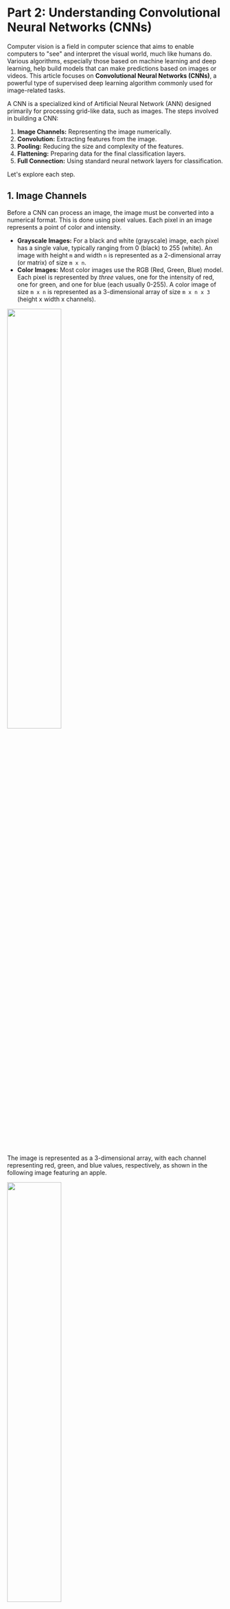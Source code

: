 # Part 2: Understanding Convolutional Neural Networks (CNNs)

Computer vision is a field in computer science that aims to enable computers to "see" and interpret the visual world, much like humans do. Various algorithms, especially those based on machine learning and deep learning, help build models that can make predictions based on images or videos. This article focuses on **Convolutional Neural Networks (CNNs)**, a powerful type of supervised deep learning algorithm commonly used for image-related tasks.

A CNN is a specialized kind of Artificial Neural Network (ANN) designed primarily for processing grid-like data, such as images. The steps involved in building a CNN:

1.  **Image Channels:** Representing the image numerically.
2.  **Convolution:** Extracting features from the image.
3.  **Pooling:** Reducing the size and complexity of the features.
4.  **Flattening:** Preparing data for the final classification layers.
5.  **Full Connection:** Using standard neural network layers for classification.

Let's explore each step.

## 1. Image Channels

Before a CNN can process an image, the image must be converted into a numerical format. This is done using pixel values. Each pixel in an image represents a point of color and intensity.

*   **Grayscale Images:** For a black and white (grayscale) image, each pixel has a single value, typically ranging from 0 (black) to 255 (white). An image with height `m` and width `n` is represented as a 2-dimensional array (or matrix) of size `m x n`.
*   **Color Images:** Most color images use the RGB (Red, Green, Blue) model. Each pixel is represented by *three* values, one for the intensity of red, one for green, and one for blue (each usually 0-255). A color image of size `m x n` is represented as a 3-dimensional array of size `m x n x 3` (height x width x channels).

<!-- ![Image channel description](./img/image-channel.png) -->
<img src="./img/image-channel.png" width="50%">

The image is represented as a 3-dimensional array, with each channel representing red, green, and blue values, respectively, as shown in the following image featuring an apple.

<!-- ![apple channel](./img/apple-channel.jpg) -->
<img src="./img/apple-channel.jpg" width="50%">

***
**Code Example: Image Channels (RGB)**

The following code snippet demonstrates how a small 3x3 pixel color image is represented as a NumPy array and how its individual Red, Green, and Blue channels can be separated:

```python
# Cell 1: Image Channels (RGB)
import numpy as np
import matplotlib.pyplot as plt

# Simulate a tiny 3x3 RGB image (values 0-255)
# Shape: (height, width, channels)
tiny_rgb_image = np.array([
    [[255, 0, 0], [0, 255, 0], [0, 0, 255]],      # Row 1: Red, Green, Blue pixels
    [[255, 255, 0], [255, 0, 255], [0, 255, 255]], # Row 2: Yellow, Magenta, Cyan
    [[255, 255, 255], [128, 128, 128], [0, 0, 0]]  # Row 3: White, Gray, Black
], dtype=np.uint8)

print("Original Image Shape (Height, Width, Channels):", tiny_rgb_image.shape)

# Extract channels (Slicing the last dimension)
red_channel = tiny_rgb_image[:, :, 0]   # Index 0
green_channel = tiny_rgb_image[:, :, 1] # Index 1
blue_channel = tiny_rgb_image[:, :, 2]  # Index 2

# Display the channels and the combined image
fig, axs = plt.subplots(1, 4, figsize=(12, 3))
axs[0].imshow(red_channel, cmap='Reds_r'); axs[0].set_title('Red Channel'); axs[0].axis('off')
axs[1].imshow(green_channel, cmap='Greens_r'); axs[1].set_title('Green Channel'); axs[1].axis('off')
axs[2].imshow(blue_channel, cmap='Blues_r'); axs[2].set_title('Blue Channel'); axs[2].axis('off')
axs[3].imshow(tiny_rgb_image); axs[3].set_title('Combined RGB'); axs[3].axis('off')
plt.tight_layout(); plt.show()

# Print the numerical values
print("\nRed Channel Values:\n", red_channel)
print("\nGreen Channel Values:\n", green_channel)
print("\nBlue Channel Values:\n", blue_channel)
```


**Visualizing RGB Channels with an Online Tool**

To get a better visual intuition of how an image is split into its Red, Green, and Blue components, you can use online tools. These tools often display each channel as a separate grayscale image, where brighter areas indicate higher intensity of that specific color in the original image. This can help solidify the concept of channels representing different color information.

For example, you can upload [an image](./img/apple.jpg) to a site like [Online Image Color Channel Separator](https://onlinetools.com/image/separate-image-color-channels) to see this separation visually.


***

## 2. Convolution


### Inspiration from the Brain: Hierarchical Vision

Before diving into the mechanics of CNNs, it's helpful to understand their inspiration: the human visual system. Our brains don't process an entire scene instantly. Instead, visual information travels through different areas of the brain, particularly the visual cortex located in the occipital lobe, processing features in a hierarchical manner.

<img src="./img/v1.png" alt="Abstract illustration of visual areas in the human brain, showing Primary visual cortex (V1), V2, V3, and higher areas like Posterior parietal cortex and Inferior temporal cortex." width="50%">

> Image source: [Perkins School for the Blind, Adapted from Banich and Compton (2018)](https://www.perkins.org/higher-order-visual-pathways-and-the-cvi-brain/)

As shown in the illustration above:

1.  Information first hits the **Primary Visual Cortex (V1)**. Neurons here respond to simple features like edges, lines, and orientations.
2.  This output is passed to subsequent areas like **V2** and **V3**. Neurons in these areas combine the simple features detected in V1 to recognize more complex shapes, corners, and textures.
3.  Further processing in higher-level areas (like the Inferior Temporal Cortex, not fully detailed here) combines these shapes to recognize complex objects (like faces, chairs, or the apple from our earlier example).

**The Connection to CNNs:**

Convolutional Neural Networks are designed to mimic this hierarchical feature learning. The **Convolutional layers** in a CNN act similarly to these stages in the visual cortex:

*   **Early convolutional layers** (closer to the input image) automatically learn to detect simple features like edges and corners.
*   **Deeper convolutional layers** (further into the network) receive input from earlier layers and learn to combine those simple features to detect more complex patterns, textures, parts of objects, and eventually entire objects.

This biological inspiration helps explain why CNNs are structured with multiple layers and why convolution is such a fundamental operation for image understanding. Now, let's look at how the convolution operation actually achieves this feature extraction.

### CNN

**Purpose:** Now that the image is represented numerically, the next step is to identify important visual features within it. Convolution is the core operation CNNs use for this feature extraction (e.g., finding edges, corners, textures).

Think of convolution like sliding a small specialized magnifying glass over the image. This "magnifying glass" is called a **filter** or **kernel**, and it's designed to detect a specific pattern. When the filter is over a part of the image that matches its pattern, it produces a strong signal (high value); otherwise, the signal is weak (low value). This process creates an output map, called a **feature map**, which highlights where the specific feature appears in the original image.

**Important Note:** While we often use simple, predefined filters (like edge detectors) for explanation, a key strength of CNNs is that they *learn* the optimal filter values during the training process based on the task (e.g., classifying cats vs. dogs).

### How Features are Detected

To extract features, we use a filter (kernel). The filter slides across the input image's numerical array. At each position, the filter's values are multiplied element-wise with the underlying patch of the image, and the results are summed up to produce a single value in the feature map.

<img src="./img/2b1.jpg" alt="" width="50%">

For simplicity, the following animation shows how an edge detector filter might be applied to just one channel (e.g., the blue channel) of an image. The resulting feature map highlights the edges found.

<!-- ![Animation showing how an edge detector filter is applied to the blue channel output.](./img/convolution.gif) -->
<img src="./img/convolution.gif" width="50%">

The filter used in the animation is size `3x3` applied to an input of size `5x5`. The resulting feature map is size `3x3`. In summary, for an input image of size `n x n` and a filter of size `m x m` (with stride 1, no padding), the resulting output is of size `(n - m + 1) x (n - m + 1)`.

***
**Code Example: Feature Detection (Single Filter Convolution)**

This code applies a 3x3 vertical edge detection filter to a 5x5 single-channel input, producing a 3x3 feature map.

<details>
<summary>Step 1/9: Setup (Loading a Real Image)</summary>

Let's load a real image from the web. We'll use a picture of a Pigeon. We will load it, convert it to RGB (just in case it's [RGBA](https://www.w3schools.com/Css/css_colors_rgb.asp) or other), resize it slightly for faster processing, and also create a grayscale version for single-channel demonstrations.

```python
# Cell 1.5: Setup - Load and Prepare a Real Image
import numpy as np
import matplotlib.pyplot as plt
from PIL import Image
import requests
from io import BytesIO
from scipy.signal import convolve2d

# --- Image Loading ---
try:
    # Example image URL (Wikimedia Commons - Bicycle) - Check license if using elsewhere!
    #image_url = "https://upload.wikimedia.org/wikipedia/commons/thumb/4/41/Left_side_of_Flying_Pigeon.jpg/640px-Left_side_of_Flying_Pigeon.jpg" # Option 1
    image_url = "https://raw.githubusercontent.com/ML-Course-2025/session6/refs/heads/main/material/img/640px-Left_side_of_Flying_Pigeon.jpg" # Option 2

    response = requests.get(image_url)
    response.raise_for_status() # Raise an exception for bad status codes
    img_pil = Image.open(BytesIO(response.content)).convert('RGB')

    # Resize for faster processing (optional, maintains aspect ratio)
    img_pil.thumbnail((256, 256)) # Max size 256x256

    # Convert to NumPy arrays
    img_rgb = np.array(img_pil).astype(np.float32) / 255.0 # Normalize to 0.0-1.0
    img_gray = np.array(img_pil.convert('L')).astype(np.float32) / 255.0 # Grayscale version, normalized

    print(f"Image loaded successfully.")
    print(f"Original Color Image Shape (H, W, C): {img_rgb.shape}")
    print(f"Grayscale Image Shape (H, W): {img_gray.shape}")

    # Display loaded images
    plt.figure(figsize=(8, 4))
    plt.subplot(1, 2, 1)
    plt.imshow(img_rgb)
    plt.title("Original Color Image")
    plt.axis('off')
    plt.subplot(1, 2, 2)
    plt.imshow(img_gray, cmap='gray')
    plt.title("Grayscale Version")
    plt.axis('off')
    plt.tight_layout()
    plt.show()

except requests.exceptions.RequestException as e:
    print(f"Error loading image from URL: {e}")
    # Use placeholder arrays if image loading fails
    img_rgb = np.random.rand(100, 100, 3)
    img_gray = np.random.rand(100, 100)
    print("Using random noise array as fallback.")
except Exception as e:
     print(f"An error occurred: {e}")
     img_rgb = np.random.rand(100, 100, 3)
     img_gray = np.random.rand(100, 100)
     print("Using random noise array as fallback.")


# --- Define Filters (We'll reuse these) ---
# Vertical Edge Detection
filter_vertical = np.array([
    [ 1, 0, -1],
    [ 2, 0, -2],
    [ 1, 0, -1]
], dtype=np.float32)

# Horizontal Edge Detection
filter_horizontal = np.array([
    [ 1,  2,  1],
    [ 0,  0,  0],
    [-1, -2, -1]
], dtype=np.float32)

# Sharpen Filter
filter_sharpen = np.array([
    [ 0, -1,  0],
    [-1,  5, -1],
    [ 0, -1,  0]
], dtype=np.float32)
```
</details>

<details>
<summary>Step 2/9: How Features are Detected (Convolution with one filter on Real Image)</summary>

```python
# Cell 2: How Features are Detected (Convolution with one filter on Real Image)

# Check if image loading was successful
if 'img_gray' not in globals():
    print("Grayscale image not loaded. Please run the setup cell first.")
else:
    # Use the grayscale image and the vertical edge filter
    input_image = img_gray
    filter_kernel = filter_vertical

    print("Input Image Shape:", input_image.shape)
    print("Filter Kernel Shape:", filter_kernel.shape)

    # Apply convolution (mode='valid' means no padding)
    # Flip kernel for strict convolution definition
    feature_map = convolve2d(input_image, np.flipud(np.fliplr(filter_kernel)), mode='valid')
    output_shape = feature_map.shape
    print(f"Feature Map Shape: {output_shape}")

    # Display
    plt.figure(figsize=(12, 4))
    plt.subplot(1, 3, 1)
    plt.imshow(input_image, cmap='gray')
    plt.title(f'Input Grayscale ({input_image.shape[0]}x{input_image.shape[1]})')
    plt.axis('off')

    plt.subplot(1, 3, 2)
    plt.imshow(filter_kernel, cmap='coolwarm')
    plt.title(f'Filter Kernel ({filter_kernel.shape[0]}x{filter_kernel.shape[1]})')
    plt.axis('off')

    plt.subplot(1, 3, 3)
    # Display absolute value or clip for better visualization of edges
    plt.imshow(np.abs(feature_map), cmap='gray')
    plt.title(f'Feature Map ({output_shape[0]}x{output_shape[1]})\n(Vertical Edges Enhanced)')
    plt.axis('off')

    plt.tight_layout()
    plt.show()
```
</details>

<!-- 
```python
# Cell 2: How Features are Detected (Convolution with one filter)
from scipy.signal import convolve2d # Use SciPy for a standard convolution function

# Simple 5x5 grayscale input image (simulating a right edge/corner)
input_image = np.array([
    [10, 10, 10, 10, 10], [10, 10, 10, 10, 10], [10, 10, 200, 200, 200],
    [10, 10, 200, 200, 200], [10, 10, 200, 200, 200]
], dtype=np.float32)

# Simple 3x3 filter (detects vertical edges)
filter_kernel = np.array([[ 1, 0, -1], [ 2, 0, -2], [ 1, 0, -1]], dtype=np.float32)

print("Input Image (5x5):\n", input_image)
print("\nFilter Kernel (3x3):\n", filter_kernel)

# Apply convolution using 'valid' mode (no padding)
# We flip kernel for strict convolution definition used by convolve2d
feature_map = convolve2d(input_image, np.flipud(np.fliplr(filter_kernel)), mode='valid')

print(f"\nFeature Map (Output - Shape {feature_map.shape}):\n", feature_map)

# Display
fig, axs = plt.subplots(1, 3, figsize=(9, 3))
axs[0].imshow(input_image, cmap='gray', vmin=0, vmax=255); axs[0].set_title('Input Image (5x5)'); axs[0].axis('off')
axs[1].imshow(filter_kernel, cmap='coolwarm', vmin=-4, vmax=4); axs[1].set_title('Filter Kernel (3x3)'); axs[1].axis('off')
axs[2].imshow(feature_map, cmap='gray'); axs[2].set_title(f'Feature Map ({feature_map.shape[0]}x{feature_map.shape[1]})'); axs[2].axis('off')
plt.tight_layout(); plt.show()
``` -->

**Other Examples:**

<img src="./img/2b2.png" alt="" width="50%">

<img src="./img/2c.jpg" alt="" width="50%">

***

### Strided Convolutions

**Purpose:** Striding allows the filter to skip pixels as it slides across the input image, effectively downsampling the output. This reduces the size of the resulting feature map more significantly and speeds up computation.

**Process:** Instead of moving one pixel at a time (stride=1), the filter can jump, for example, 2 pixels (stride=2) horizontally and vertically.

The following animation shows the same convolution as before, but with a stride of 2 steps.

<!-- ![Stride](./img/stride2.gif) -->
<img src="./img/stride2.gif" width="50%">

The `3x3` filter applied to the `5x5` input with `stride=2` results in a `2x2` feature map. In summary, for an input `n x n`, filter `m x m`, and stride `k`, the output size is `floor((n - m) / k + 1) x floor((n - m) / k + 1)`.

***
**Code Example: Strided Convolution**

This code demonstrates convolution with `stride=3`.

```python
# Cell 3: Striding on Real Image

# Check if image loading was successful
if 'img_gray' not in globals():
    print("Grayscale image not loaded. Please run the setup cell first.")
else:
    # Use grayscale image and horizontal edge filter this time
    input_image = img_gray
    filter_kernel = filter_horizontal # Let's use the horizontal one here

    # Manual convolution calculation with stride = 3 (more noticeable reduction)
    stride = 3
    input_h, input_w = input_image.shape
    filter_h, filter_w = filter_kernel.shape
    # Calculate output dimensions
    output_h = int(np.floor((input_h - filter_h) / stride)) + 1
    output_w = int(np.floor((input_w - filter_w) / stride)) + 1
    feature_map_strided = np.zeros((output_h, output_w), dtype=np.float32)

    # Perform the convolution manually stepping by 'stride'
    for i in range(output_h):
        for j in range(output_w):
            start_row, start_col = i * stride, j * stride
            patch = input_image[start_row : start_row + filter_h, start_col : start_col + filter_w]
            # Ensure patch dimensions match filter if near edge with stride
            if patch.shape == filter_kernel.shape:
                 feature_map_strided[i, j] = np.sum(patch * filter_kernel)

    print(f"Input Shape: {input_image.shape}, Filter Shape: {filter_kernel.shape}")
    print(f"Output Feature Map with Stride={stride} Shape: ({output_h}x{output_w})")

    # Display
    plt.figure(figsize=(12, 4))
    plt.subplot(1, 3, 1)
    plt.imshow(input_image, cmap='gray')
    plt.title(f'Input Grayscale ({input_image.shape[0]}x{input_image.shape[1]})')
    plt.axis('off')

    plt.subplot(1, 3, 2)
    plt.imshow(filter_kernel, cmap='coolwarm')
    plt.title(f'Filter Kernel ({filter_kernel.shape[0]}x{filter_kernel.shape[1]})')
    plt.axis('off')

    plt.subplot(1, 3, 3)
    plt.imshow(np.abs(feature_map_strided), cmap='gray')
    plt.title(f'Feature Map (Stride={stride}, {output_h}x{output_w})\n(Horizontal Edges)')
    plt.axis('off')

    plt.tight_layout()
    plt.show()
```

<!-- 
```python
# Cell 3: Striding
# Re-use input and filter from previous example
input_image = np.array([
    [10, 10, 10, 10, 10], [10, 10, 10, 10, 10], [10, 10, 200, 200, 200],
    [10, 10, 200, 200, 200], [10, 10, 200, 200, 200]
], dtype=np.float32)
filter_kernel = np.array([[ 1, 0, -1], [ 2, 0, -2], [ 1, 0, -1]], dtype=np.float32)

# Manual convolution calculation with stride = 2
stride = 2
input_h, input_w = input_image.shape
filter_h, filter_w = filter_kernel.shape
output_h = int(np.floor((input_h - filter_h) / stride)) + 1
output_w = int(np.floor((input_w - filter_w) / stride)) + 1
feature_map_strided = np.zeros((output_h, output_w), dtype=np.float32)

for i in range(output_h):
    for j in range(output_w):
        patch = input_image[i*stride : i*stride + filter_h, j*stride : j*stride + filter_w]
        feature_map_strided[i, j] = np.sum(patch * filter_kernel)

print("Input Image (5x5):\n", input_image)
print("\nFilter Kernel (3x3):\n", filter_kernel)
print(f"\nFeature Map with Stride={stride} (Output - {output_h}x{output_w}):\n", feature_map_strided)

# Display
fig, axs = plt.subplots(1, 3, figsize=(9, 3))
axs[0].imshow(input_image, cmap='gray', vmin=0, vmax=255); axs[0].set_title('Input Image (5x5)'); axs[0].axis('off')
axs[1].imshow(filter_kernel, cmap='coolwarm', vmin=-4, vmax=4); axs[1].set_title('Filter Kernel (3x3)'); axs[1].axis('off')
axs[2].imshow(feature_map_strided, cmap='gray'); axs[2].set_title(f'Feature Map (Stride={stride}, {output_h}x{output_w})'); axs[2].axis('off')
plt.tight_layout(); plt.show()
``` -->
***

### Padding

**Purpose:** Convolution (especially without stride) reduces the spatial dimensions of the feature map. Also, pixels near the border of the image are processed fewer times by the filter than pixels in the center. **Padding** addresses these issues by:
1.  Allowing control over the output feature map size (e.g., keeping it the same as the input using "same" padding).
2.  Ensuring pixels at the edges and corners are processed more thoroughly by the filter.

**Process:** Padding involves adding extra rows and columns of zeros (usually) around the border of the input image *before* applying the convolution.

The following animation shows how 1 layer of zero-padding is added to the input array before the filter is applied.

<!-- ![Padding](./img/padding.gif) -->
<img src="./img/padding.gif" width="50%">

With one layer of padding (`p=1`), the `5x5` input becomes `7x7`. Applying a `3x3` filter (`m=3`) with `stride=1` then results in a `5x5` output, preserving the original spatial dimensions. In general, for input `n x n`, filter `m x m`, padding `p`, and stride `k=1`, the output size is `(n + 2p - m + 1) x (n + 2p - m + 1)`.

***
**Code Example: Padding**

This code adds `padding=1` before convolution to maintain the output size.

```python
# Cell 4: Padding on Real Image

# Check if image loading was successful
if 'img_gray' not in globals():
    print("Grayscale image not loaded. Please run the setup cell first.")
else:
    # Use grayscale image and the sharpen filter
    input_image = img_gray
    filter_kernel = filter_sharpen

    # Add padding (p=1 layer of zeros)
    padding = 1
    padded_image = np.pad(input_image, pad_width=((padding, padding), (padding, padding)), mode='constant', constant_values=0)

    print(f"Original Input Shape: {input_image.shape}")
    print(f"Padded Image Shape: {padded_image.shape}")

    # Apply convolution (stride=1) to the *padded* image using 'valid' mode
    feature_map_padded = convolve2d(padded_image, np.flipud(np.fliplr(filter_kernel)), mode='valid')
    output_shape = feature_map_padded.shape
    print(f"Output Feature Map Shape after Padding: {output_shape}")
    # Note: Output size = (Input_Padded - Filter + 1) should be same as Original Input

    # Display
    plt.figure(figsize=(12, 4))
    plt.subplot(1, 3, 1)
    plt.imshow(padded_image, cmap='gray')
    plt.title(f'Padded Input ({padded_image.shape[0]}x{padded_image.shape[1]})')
    plt.axis('off')

    plt.subplot(1, 3, 2)
    plt.imshow(filter_kernel, cmap='coolwarm', vmin=-1.1, vmax=5.1) # Adjust vmin/vmax for sharpen filter
    plt.title(f'Filter Kernel ({filter_kernel.shape[0]}x{filter_kernel.shape[1]})')
    plt.axis('off')

    plt.subplot(1, 3, 3)
    # Clip values to 0-1 range for display after sharpening
    plt.imshow(np.clip(feature_map_padded, 0, 1), cmap='gray')
    plt.title(f'Feature Map ({output_shape[0]}x{output_shape[1]})\n(Sharpened)')
    plt.axis('off')

    plt.tight_layout()
    plt.show()
```
<!-- 
```python
# Cell 4: Padding
# Re-use input and filter
input_image = np.array([
    [10, 10, 10, 10, 10], [10, 10, 10, 10, 10], [10, 10, 200, 200, 200],
    [10, 10, 200, 200, 200], [10, 10, 200, 200, 200]
], dtype=np.float32)
filter_kernel = np.array([[ 1, 0, -1], [ 2, 0, -2], [ 1, 0, -1]], dtype=np.float32)

# Add padding (p=1 layer of zeros)
padding = 1
padded_image = np.pad(input_image, pad_width=((padding, padding), (padding, padding)), mode='constant', constant_values=0)

print("Original Input Image (5x5):\n", input_image)
print(f"\nPadded Image ({padded_image.shape[0]}x{padded_image.shape[1]}):\n", padded_image)

# Apply convolution (stride=1) to the *padded* image using 'valid' mode
feature_map_padded = convolve2d(padded_image, np.flipud(np.fliplr(filter_kernel)), mode='valid')

print("\nFilter Kernel (3x3):\n", filter_kernel)
print(f"\nFeature Map after Padding (Output - {feature_map_padded.shape}):\n", feature_map_padded) # Output is 5x5

# Display
fig, axs = plt.subplots(1, 3, figsize=(9, 3))
axs[0].imshow(padded_image, cmap='gray', vmin=0, vmax=255); axs[0].set_title(f'Padded Input ({padded_image.shape[0]}x{padded_image.shape[1]})'); axs[0].axis('off')
axs[1].imshow(filter_kernel, cmap='coolwarm', vmin=-4, vmax=4); axs[1].set_title('Filter Kernel (3x3)'); axs[1].axis('off')
axs[2].imshow(feature_map_padded, cmap='gray'); axs[2].set_title(f'Feature Map ({feature_map_padded.shape[0]}x{feature_map_padded.shape[1]})'); axs[2].axis('off')
plt.tight_layout(); plt.show()
``` 
-->
***

### How Convolutions Apply over RGB Channels

**Process:** When dealing with color images (e.g., 3 channels: R, G, B), the convolution filter must also have the same number of channels (depth). So, if the input is `n x n x 3`, a `m x m` filter will actually be `m x m x 3`.

The 3D filter slides over the 3D input patch. The element-wise multiplication and summation happens across *all three channels simultaneously*. The crucial point is that all these results (from R, G, and B interactions with their respective filter channels) are summed up into a *single* number for that position in the output feature map. Therefore, even with a 3-channel input and a 3-channel filter, the resulting feature map is still **2-dimensional**.

<!-- ![RGB convolutions](./img/RGB_Convolutions.png) -->
<img src="./img/RGB_Convolutions.png" width="50%">

For a `5x5` image represented over 3 channels (`5x5x3` array), a `3x3` filter (represented as a `3x3x3` array) produces a single `4x4` feature map (assuming stride=1, no padding: `(5-3+1) = 3+1 = 4`).

***
**Code Example: Convolution over RGB Channels**

This code applies one 3x3x3 filter to a 5x5x3 input, producing a single 3x3 feature map (using stride=1 and 'valid'/no padding for simplicity).

```python
# Cell 5: How Convolutions are Applied over RGB Channels (Real Image)

# Check if image loading was successful
if 'img_rgb' not in globals():
    print("Color image not loaded. Please run the setup cell first.")
else:
    # Use the COLOR image (H, W, C)
    input_rgb = img_rgb

    # Create a 3x3x3 filter - e.g., detect vertical edges strongly in Red, ignore Green, weakly in Blue
    filter_rgb_single = np.zeros((3, 3, 3), dtype=np.float32)
    filter_rgb_single[:, :, 0] = filter_vertical # Strong vertical edge in Red (Ch 0)
    filter_rgb_single[:, :, 1] = 0               # Ignore Green (Ch 1)
    filter_rgb_single[:, :, 2] = filter_vertical * 0.5 # Weak vertical edge in Blue (Ch 2)

    print("Input RGB Image Shape (H, W, C):", input_rgb.shape)
    print("Filter RGB Shape (H, W, C):", filter_rgb_single.shape)

    # Manual convolution (stride=1, no padding)
    stride = 1
    input_h, input_w, input_c = input_rgb.shape
    filter_h, filter_w, filter_c = filter_rgb_single.shape
    output_h = ((input_h - filter_h) // stride) + 1
    output_w = ((input_w - filter_w) // stride) + 1
    feature_map_rgb_combined = np.zeros((output_h, output_w), dtype=np.float32)

    for i in range(output_h):
        for j in range(output_w):
            patch = input_rgb[i*stride : i*stride + filter_h, j*stride : j*stride + filter_w, :]
            if patch.shape == filter_rgb_single.shape:
                activation = np.sum(patch * filter_rgb_single) # Sum over all H*W*C elements
                feature_map_rgb_combined[i, j] = activation

    print(f"Combined Feature Map Shape (Output is 2D): {feature_map_rgb_combined.shape}")

    # Display (Input R channel, Filter R channel, combined output map)
    plt.figure(figsize=(12, 4))
    plt.subplot(1, 3, 1)
    plt.imshow(input_rgb[:,:,0], cmap='Reds_r') # Show R channel of input
    plt.title('Input (Red Ch.)')
    plt.axis('off')

    plt.subplot(1, 3, 2)
    plt.imshow(filter_rgb_single[:,:,0], cmap='coolwarm') # Show R channel of filter
    plt.title('Filter (Red Ch.)')
    plt.axis('off')

    plt.subplot(1, 3, 3)
    plt.imshow(np.abs(feature_map_rgb_combined), cmap='gray') # Show absolute value
    plt.title(f'Combined Output Map ({output_h}x{output_w})\n(Color Filter Applied)')
    plt.axis('off')

    plt.tight_layout()
    plt.show()
```
<!-- 
```python
# Cell 5: How Convolutions are Applied over RGB Channels
# Simulate a 5x5x3 RGB input image
input_rgb = np.zeros((5, 5, 3), dtype=np.float32)
input_rgb[2:, 2:, 0] = 200 # Red corner (Ch 0)
input_rgb[1:4, 1:4, 1] = 150 # Green square (Ch 1)
input_rgb[:3, :3, 2] = 100 # Blue corner (Ch 2)

# Simulate a 3x3x3 filter
filter_rgb = np.zeros((3, 3, 3), dtype=np.float32)
filter_rgb[:, :, 0] = np.array([[1, 0, -1], [2, 0, -2], [1, 0, -1]]) # Vertical edge in Red
filter_rgb[:, :, 1] = 0 # Ignore Green
filter_rgb[:, :, 2] = np.array([[0, 0, 0], [0, 1, 0], [0, 0, 0]]) * 0.5 # Faint center detector in Blue

print("Input RGB Image Shape (H, W, C):", input_rgb.shape)
print("Filter RGB Shape (H, W, C):", filter_rgb.shape)

# Apply convolution (manual calculation, stride=1, no padding)
stride = 1
input_h, input_w, input_c = input_rgb.shape
filter_h, filter_w, filter_c = filter_rgb.shape
output_h = ((input_h - filter_h) // stride) + 1 # (5-3)//1 + 1 = 3
output_w = ((input_w - filter_w) // stride) + 1 # (5-3)//1 + 1 = 3
feature_map_rgb_combined = np.zeros((output_h, output_w), dtype=np.float32)

for i in range(output_h):
    for j in range(output_w):
        patch = input_rgb[i*stride : i*stride + filter_h, j*stride : j*stride + filter_w, :]
        activation = np.sum(patch * filter_rgb) # Sum over all H*W*C elements
        feature_map_rgb_combined[i, j] = activation

print(f"\nCombined Feature Map (Output Shape {feature_map_rgb_combined.shape}):\n", feature_map_rgb_combined)

# Display
fig, axs = plt.subplots(1, 3, figsize=(9, 3))
axs[0].imshow(input_rgb[:,:,0], cmap='gray', vmin=0, vmax=255); axs[0].set_title('Input (R Ch.)'); axs[0].axis('off')
axs[1].imshow(filter_rgb[:,:,0], cmap='coolwarm', vmin=-4, vmax=4); axs[1].set_title('Filter (R Ch.)'); axs[1].axis('off')
axs[2].imshow(feature_map_rgb_combined, cmap='gray'); axs[2].set_title(f'Combined Output Map ({output_h}x{output_w})'); axs[2].axis('off')
plt.tight_layout(); plt.show()
``` 
-->
***

### How Convolutions Apply with More Than One Filter

**Purpose:** A single filter detects only one feature type. CNNs use *multiple* filters in the same convolutional layer to learn a richer set of features simultaneously (e.g., vertical edges, horizontal edges, curves, textures).

**Process:** If a convolutional layer has `F` filters, each filter (size `m x m x C`) is applied independently to the input (`n x n x C`). This generates `F` separate 2D feature maps. These maps are then stacked together along the depth dimension, creating a final output volume of size `(n-m+1) x (n-m+1) x F` (assuming stride=1, no padding).

<!-- ![Filters](./img/Filters_Convolutions.png) -->
<img src="./img/Filters_Convolutions.png" width="50%">

The image shows applying three different filters to the RGB input. Each filter produces its own 2D feature map (size `4x4` in the example). Stacking these results produces a `4x4x3` output volume.

***
**Code Example: Convolution with Multiple Filters**

This code applies two different 3x3x3 filters to the 5x5x3 input, resulting in a 3x3x2 output volume (using stride=1, 'valid'/no padding).

```python
# Cell 6: How Convolutions are Applied with More Than One Filter (Real Image)

# Check if image loading was successful
if 'img_rgb' not in globals():
    print("Color image not loaded. Please run the setup cell first.")
else:
    # Use the COLOR image
    input_rgb = img_rgb

    # Define TWO different 3x3x3 filters
    # Filter 1: Vertical Edge detector (strong on Red, weak on Blue)
    filter_1_rgb = np.zeros((3, 3, 3), dtype=np.float32)
    filter_1_rgb[:, :, 0] = filter_vertical * 1.0
    filter_1_rgb[:, :, 2] = filter_vertical * 0.5

    # Filter 2: Horizontal Edge detector (strong on Green)
    filter_2_rgb = np.zeros((3, 3, 3), dtype=np.float32)
    filter_2_rgb[:, :, 1] = filter_horizontal * 1.0

    filters_list = [filter_1_rgb, filter_2_rgb]
    num_filters = len(filters_list)

    print("Input RGB Image Shape (H, W, C):", input_rgb.shape)
    print("Number of Filters:", num_filters)

    # Apply each filter (stride=1, no padding)
    stride = 1
    input_h, input_w, input_c = input_rgb.shape
    filter_h, filter_w, filter_c = filters_list[0].shape
    output_h = ((input_h - filter_h) // stride) + 1
    output_w = ((input_w - filter_w) // stride) + 1
    # Output will have shape (H, W, NumFilters)
    output_feature_maps = np.zeros((output_h, output_w, num_filters), dtype=np.float32)

    for f_idx, current_filter in enumerate(filters_list):
        for i in range(output_h):
            for j in range(output_w):
                patch = input_rgb[i*stride : i*stride + filter_h, j*stride : j*stride + filter_w, :]
                if patch.shape == current_filter.shape:
                     activation = np.sum(patch * current_filter)
                     output_feature_maps[i, j, f_idx] = activation

    print(f"Stacked Output Feature Maps Shape (H, W, NumFilters): {output_feature_maps.shape}")

    # Display the input R channel and the two resulting feature maps
    plt.figure(figsize=(12, 4))
    plt.subplot(1, 1 + num_filters, 1)
    plt.imshow(input_rgb[:,:,0], cmap='Reds_r') # Show R channel of input
    plt.title('Input (Red Ch.)')
    plt.axis('off')

    # Display each feature map
    for f_idx in range(num_filters):
        plt.subplot(1, 1 + num_filters, f_idx + 2)
        plt.imshow(np.abs(output_feature_maps[:, :, f_idx]), cmap='gray')
        plt.title(f'Output Map {f_idx+1}')
        plt.axis('off')

    plt.tight_layout()
    plt.show()
```
<!-- 
```python
# Cell 6: How Convolutions are Applied with More Than One Filter
# Use the same 5x5x3 RGB input image
input_rgb = np.zeros((5, 5, 3), dtype=np.float32)
input_rgb[2:, 2:, 0] = 200; input_rgb[1:4, 1:4, 1] = 150; input_rgb[:3, :3, 2] = 100

# Define TWO different 3x3x3 filters
filter_1 = np.zeros((3, 3, 3), dtype=np.float32); filter_1[:, :, 0] = np.array([[1, 0, -1], [2, 0, -2], [1, 0, -1]]); filter_1[:, :, 1] = 0.1; filter_1[:, :, 2] = -0.1
filter_2 = np.zeros((3, 3, 3), dtype=np.float32); filter_2[:, :, 0] = -0.1; filter_2[:, :, 1] = 0.1; filter_2[:, :, 2] = np.array([[1, 2, 1], [0, 0, 0], [-1, -2, -1]])

filters = [filter_1, filter_2]
num_filters = len(filters)

print("Input RGB Image Shape (H, W, C):", input_rgb.shape)
print("Number of Filters:", num_filters)

# Apply each filter (stride=1, no padding)
stride = 1
input_h, input_w, input_c = input_rgb.shape; filter_h, filter_w, filter_c = filters[0].shape
output_h = ((input_h - filter_h) // stride) + 1; output_w = ((input_w - filter_w) // stride) + 1
output_feature_maps = np.zeros((output_h, output_w, num_filters), dtype=np.float32) # H x W x NumFilters

for f_idx, current_filter in enumerate(filters):
    for i in range(output_h):
        for j in range(output_w):
            patch = input_rgb[i*stride : i*stride + filter_h, j*stride : j*stride + filter_w, :]
            activation = np.sum(patch * current_filter)
            output_feature_maps[i, j, f_idx] = activation

print(f"\nStacked Output Feature Maps Shape (H, W, NumFilters): {output_feature_maps.shape}") # 3x3x2

# Display
fig, axs = plt.subplots(1, 1 + num_filters, figsize=(9, 3))
axs[0].imshow(input_rgb[:,:,0], cmap='gray', vmin=0, vmax=255); axs[0].set_title('Input (R Ch.)'); axs[0].axis('off')
for f_idx in range(num_filters):
    axs[f_idx+1].imshow(output_feature_maps[:, :, f_idx], cmap='gray'); axs[f_idx+1].set_title(f'Output Map {f_idx+1}'); axs[f_idx+1].axis('off')
plt.tight_layout(); plt.show()
``` 
-->
***

## 3. Pooling Layers

**Purpose:** After convolution extracts features, pooling layers (also called subsampling layers) reduce the spatial dimensions (width and height) of the feature maps. This:
1.  Reduces the amount of computation and parameters.
2.  Helps make features more robust to small variations in their exact location (achieving some "translation invariance").

**Process:** Pooling operates on each feature map independently. A window slides over the feature map (often non-overlapping, e.g., 2x2 window with stride 2), and a summary statistic is computed. Common types are:
*   **Average Pooling:** Takes the average value within the window.
*   **Max Pooling:** Takes the maximum value within the window (most common).

<img src="./img/3b.jpg" alt="" width="50%">


The following animation shows Max Pooling with a 2x2 window and stride 2 (implied by non-overlapping movement). For every 2x2 group of cells, the maximum value is selected for the output. (Note: *the animation is not quite accurate*)

<!-- ![pooling](./img/pooling.gif) -->
<img src="./img/pooling.gif" width="50%">

Note that pooling is applied independently to each feature map generated by the preceding convolutional layer.

***
**Code Example: Max Pooling**

This code demonstrates Max Pooling with a 2x2 window and stride=2 on a 4x4 feature map, resulting in a 2x2 output.

```python
# Cell 7: Pooling Layers (Max Pooling)
# Example 4x4 feature map
feature_map = np.array([
    [12, 20, 30,  0], [ 8, 18,  2, 25], [15,  5, 22, 19], [21, 10,  9, 31]
], dtype=np.float32)
print("Original Feature Map (4x4):\n", feature_map)

# Apply Max Pooling (2x2 window, stride=2)
pool_size = 2; stride = 2
map_h, map_w = feature_map.shape
output_h = int(np.floor((map_h - pool_size) / stride)) + 1 # (4-2)/2 + 1 = 2
output_w = int(np.floor((map_w - pool_size) / stride)) + 1 # (4-2)/2 + 1 = 2
pooled_map = np.zeros((output_h, output_w), dtype=np.float32)

for i in range(output_h):
    for j in range(output_w):
        patch = feature_map[i*stride : i*stride + pool_size, j*stride : j*stride + pool_size]
        pooled_map[i, j] = np.max(patch)

print(f"\nMax Pooled Map ({output_h}x{output_w}):\n", pooled_map)

# Display
fig, axs = plt.subplots(1, 2, figsize=(7, 3.5))
def plot_matrix_pooling(ax, data, title): # Helper to show values
    im = ax.imshow(data, cmap='viridis'); ax.set_title(title)
    for r in range(data.shape[0]):
        for c in range(data.shape[1]):
            ax.text(c, r, f"{data[r, c]:.0f}", ha='center', va='center', color='white' if data[r,c] < 15 else 'black')
    fig.colorbar(im, ax=ax, fraction=0.046, pad=0.04)

plot_matrix_pooling(axs[0], feature_map, 'Original Feature Map (4x4)')
plot_matrix_pooling(axs[1], pooled_map, f'Max Pooled ({output_h}x{output_w})')
plt.tight_layout(); plt.show()
```


***

## 4. Flattening

**Purpose:** The convolutional and pooling layers output multi-dimensional feature maps (e.g., `Height x Width x Channels`). Standard Artificial Neural Network layers (Fully Connected/Dense layers), used for the final classification, expect their input as a single, flat **1-dimensional vector**. Flattening converts the multi-dimensional output into this required 1D format.

**Process:** Flattening simply takes all the elements in the multi-dimensional array and arranges them sequentially into one long vector.

<!-- ![Flattening](./img/flattening.gif) -->
<img src="./img/flattening.gif" width="50%">

The animation shows the transformation of the pooled feature maps (a 3D volume) into a single column (a 1D vector). Note that in practice, flattening is applied to the entire volume of feature maps resulting from the last conv/pool layer.

***
**Code Example: Flattening**

This code flattens a small 2x2x2 volume into a 1D vector of length 8.

```python
# Cell 8: Flattening
# Example 2x2x2 volume (e.g., output from pooling 2 feature maps)
pooled_output_multi_filter = np.array([
    [[40, 55], [75, 65]], # H=0, W=0, C=0,1 | H=0, W=1, C=0,1
    [[90, 85], [95, 70]]  # H=1, W=0, C=0,1 | H=1, W=1, C=0,1
], dtype=np.float32) # Shape is (H, W, C) = (2, 2, 2)

print("Input to Flattening (Pooled Feature Maps):")
print("Shape (H, W, C):", pooled_output_multi_filter.shape)
print("Data:\n", pooled_output_multi_filter)

# Flatten the 3D array into a 1D vector (C-style order: last axis changes fastest)
flattened_vector = pooled_output_multi_filter.flatten(order='C')

print("\nFlattened Vector:")
print("Shape:", flattened_vector.shape) # (2*2*2,) = (8,)
print("Data:", flattened_vector) # Order: (0,0,0), (0,0,1), (0,1,0), (0,1,1), (1,0,0), ...

# Visualization
plt.figure(figsize=(8, 3))
plt.subplot(1, 2, 1); plt.imshow(pooled_output_multi_filter[:, :, 0], cmap='gray'); plt.title(f'Pre-Flatten (Slice 0)\nShape {pooled_output_multi_filter.shape}'); plt.axis('off')
for r in range(2):
    for c in range(2): plt.text(c, r, f'{pooled_output_multi_filter[r, c, 0]:.0f}', ha='center', va='center', color='white')
plt.subplot(1, 2, 2); plt.stem(flattened_vector); plt.title(f'Flattened Vector\nShape {flattened_vector.shape}')
plt.xticks(np.arange(len(flattened_vector))); plt.grid(True, axis='y'); plt.xlabel('Index'); plt.ylabel('Value')
plt.tight_layout(); plt.show()
```
***

## 5. Full Connection: A Simple Convolutional Network

**Purpose:** This is the final stage where the network performs classification. The flattened vector, containing extracted features, is fed into one or more standard **Fully Connected (Dense)** layers, similar to those in a basic ANN. These layers learn to combine the features to make a final prediction.

**Process:** The flattened vector is the input to the first Dense layer. Each neuron connects to all neurons in the previous layer. The last Dense layer typically has neurons equal to the number of classes (e.g., 10 for digits 0-9) and uses an activation like **Softmax** to output class probabilities.

A typical CNN architecture repeats Convolution and Pooling steps (Conv -> Pool -> Conv -> Pool -> ...) before Flattening and passing to the Fully Connected layers. The exact number of layers and their parameters depend on the specific task.

<!-- ![CNN FC](./img/CNN-Full-connection.png) -->
<img src="./img/CNN-Full-connection.png" width="50%">

The image above illustrates the end-to-end flow: an input image goes through Convolution and Pooling layers (possibly multiple times), the result is Flattened into a vector, and this vector feeds into Fully Connected (Dense) layers for final classification (e.g., predicting "apple").

***
**Code Example: Simplified CNN Flow (Conceptual)**

This code shows the conceptual flow from a tiny input through simplified Conv, ReLU, Pool, and Flatten steps, yielding the vector ready for the Dense layers.

```python
# Cell 9: Full Connection (Simplified Conceptual Flow - Steps before Dense layers)
# --- Simulate Steps on a Tiny Example ---
input_simple = np.array([[0, 0, 0, 0],[0, 200, 200, 0],[0, 200, 200, 0],[0, 0, 0, 0]], dtype=np.float32) # 1. Input
kernel_simple = np.array([[0, 1, 0],[1, -4, 1],[0, 1, 0]], dtype=np.float32) # Laplacian filter
convolved_simple = convolve2d(input_simple, np.flipud(np.fliplr(kernel_simple)), mode='valid') # 2. Convolved (2x2)
activated_simple = np.maximum(0, convolved_simple) # 3. ReLU Activated (2x2)
pooled_simple = np.array([[np.max(activated_simple)]]) # 4. Max Pooled (1x1) - Simplified pooling for 2x2 input
flattened_simple = pooled_simple.flatten() # 5. Flattened (vector size 1)

# --- Display Conceptual Flow ---
fig, axs = plt.subplots(1, 5, figsize=(15, 3.5))
def plot_matrix_fc(ax, data, title): # Helper to show values
    im = ax.imshow(data, cmap='gray', vmin=np.min(data)-1, vmax=np.max(data)+1)
    ax.set_title(f'{title}\nShape {data.shape}'); ax.axis('off')
    for r in range(data.shape[0]):
        for c in range(data.shape[1]): ax.text(c, r, f'{data[r, c]:.0f}', ha='center', va='center', color='white' if np.mean(data) > 100 else 'black') # Basic color logic

plot_matrix_fc(axs[0], input_simple, '1. Input')
plot_matrix_fc(axs[1], convolved_simple, '2. Convolved')
plot_matrix_fc(axs[2], activated_simple, '3. ReLU Activated')
plot_matrix_fc(axs[3], pooled_simple, '4. Max Pooled')
axs[4].bar(np.arange(len(flattened_simple)), flattened_simple); axs[4].set_title(f'5. Flattened\nShape {flattened_simple.shape}')
axs[4].set_xticks(np.arange(len(flattened_simple))); axs[4].grid(True, axis='y'); axs[4].set_xlabel('Index'); axs[4].set_ylabel('Value')
if len(flattened_simple) > 0: axs[4].text(0, flattened_simple[0]/2, f'{flattened_simple[0]:.0f}', ha='center', va='center', color='white')
plt.suptitle('Simplified CNN Flow (Input to Flattened Vector)')
plt.tight_layout(rect=[0, 0.03, 1, 0.93]); plt.show()

print(f"\nFinal flattened vector (ready for Dense layers): {flattened_simple}")
```

***

## Putting it Together: An Example CNN Architecture

The individual steps (Convolution, Pooling, Flattening, Full Connection) are combined to form a complete CNN. The following diagram illustrates a typical architecture:

<img src="./img/cnn-architecture.jpg" alt="Diagram showing input image -> Conv -> Pool -> Conv -> Pool -> Flatten -> Dense -> Dense -> Output" width=auto>

This structure often involves stacking convolutional and pooling layers to progressively extract more complex features before flattening and passing the information to dense layers for classification.

Let's see how a similar architecture can be implemented using the Keras library in Python:

```python
# Import necessary Keras components
from tensorflow.keras.models import Sequential
from tensorflow.keras.layers import Conv2D, MaxPooling2D, Flatten, Dense

def create_cnn_model(input_shape=(32, 32, 3), num_classes=10):
    """Creates a simple CNN model using Keras."""
    model = Sequential([
        # First Convolutional Layer: Extracts initial features
        # 32 filters, each 3x3. 'relu' activation introduces non-linearity.
        # input_shape specifies (height, width, channels) for the first layer.
        Conv2D(32, (3, 3), activation='relu', input_shape=input_shape),

        # First Pooling Layer: Reduces dimensions (downsamples)
        MaxPooling2D((2, 2)),

        # Second Convolutional Layer: Extracts more complex features
        # 64 filters, each 3x3.
        Conv2D(64, (3, 3), activation='relu'),

        # Second Pooling Layer: Further reduces dimensions
        MaxPooling2D((2, 2)),

        # Flatten Layer: Converts 3D feature maps to a 1D vector
        Flatten(),

        # First Dense (Fully Connected) Layer: Learns combinations of features
        # 64 neurons, 'relu' activation. 
        Dense(64, activation='relu'), # Adjusted to a more typical small example

        # Output Dense Layer: Produces final classification probabilities
        # 'num_classes' neurons (e.g., 10 for digits 0-9).
        # 'softmax' activation ensures outputs sum to 1 (probabilities).
        Dense(num_classes, activation='softmax')
    ])

    # Compile the model: Configure optimizer, loss function, and metrics for training
    model.compile(optimizer='adam',
                  loss='categorical_crossentropy', # Use for multi-class classification with one-hot encoded labels
                  metrics=['accuracy'])
    return model

# Example usage: Create the model and print summary
# Assuming input images are 32x32 RGB and there are 10 classes
example_model = create_cnn_model(input_shape=(32, 32, 3), num_classes=10)
example_model.summary() # Prints a table showing layers, output shapes, and parameters
```

**Explanation of the Code:**

*   `Sequential` creates a linear stack of layers.
*   `Conv2D` layers perform convolution to learn features. Key parameters include the number of filters, kernel size, activation function, and `input_shape` (only for the very first layer).
*   `MaxPooling2D` layers perform max pooling to reduce spatial dimensions.
*   `Flatten` converts the multi-dimensional output from the convolutional/pooling part into a 1D vector suitable for Dense layers.
*   `Dense` layers are standard fully connected neural network layers. The final layer uses `softmax` activation for multi-class probability outputs.
*   `model.compile` configures the learning process, specifying how the model should be updated (optimizer), how to measure error (loss), and what performance metric to track (e.g., accuracy).

***

## Beyond the Basics: Common CNN Architectures

The concepts discussed form the building blocks for many influential CNN architectures developed by researchers. These architectures often introduce innovations to improve performance, efficiency, or the ability to train deeper networks. Here are a few notable examples (from a high level):

*   **AlexNet (2012):** A pioneering deep CNN that significantly advanced image classification accuracy on the ImageNet dataset, popularizing CNNs. It used techniques like ReLU activation and dropout.
*   **VGGNet (2014):** Known for its simplicity and depth, primarily using small 3x3 convolutional filters stacked consecutively. Showed that depth was crucial for performance.
*   **GoogLeNet / Inception (2014):** Introduced "Inception modules," which performed convolutions with multiple filter sizes (1x1, 3x3, 5x5) in parallel within the same layer, capturing features at different scales efficiently.
*   **ResNet (Residual Network) (2015):** Enabled the training of extremely deep networks (over 100 layers) by introducing "skip connections" or residual blocks, which helped mitigate the vanishing gradient problem.
*   **ZFNet (2013):** An improvement on AlexNet, particularly known for its use of visualization techniques to understand the features learned by different layers of the network.

These architectures represent significant milestones and demonstrate how the fundamental CNN principles can be extended and adapted for complex computer vision tasks.

***

## Conclusion (formerly Summary)

Convolutional Neural Networks provide a powerful framework for image recognition. By sequentially applying layers for **Convolution** (feature detection), **Pooling** (downsampling), **Flattening** (vectorization), and **Full Connection** (classification), CNNs automatically learn hierarchical visual features directly from data. Understanding these building blocks is key to using and designing CNNs effectively.

<img src="./img/Convolution-Max-Pooling-Flatten.jpg" alt="" width="50%">

**Final Note:**

- **CNN (Convolutional Neural Network)** is typically used for **spatial** data, such as images. It’s great for recognizing patterns in **static** data, like textures, shapes, and structures in images or even spatial relationships in other types of structured data.
- **RNN (Recurrent Neural Network)** is designed for **sequential** data, meaning it processes information **over time**. It’s often used for things like time-series prediction, natural language processing, and speech recognition, where understanding previous steps influences the next ones.

***

## Further Exploration

- [Introduction to convolutional neural networks](https://developer.ibm.com/articles/introduction-to-convolutional-neural-networks/?mhsrc=ibmsearch_a&mhq=convolutional%20neural%20networks%26quest%3B)
- [How do convolutional neural networks work?](https://www.ibm.com/topics/convolutional-neural-networks)
- [Inspiration from the Brain: Hierarchical Vision](https://www.perkins.org/higher-order-visual-pathways-and-the-cvi-brain/)
- [T81-558: Applications of Deep Neural Networks](https://github.com/jeffheaton/t81_558_deep_learning/blob/master/t81_558_class_06_1_python_images.ipynb)
- [Convolutional Neural Networks (stanford.edu)](https://cs231n.github.io/convolutional-networks/)
- [CNN Demo](https://colab.research.google.com/github/YData123/sds365-fa24/blob/master/demos/convolution/cnn_mnist_demo.ipynb)
- [Introduction to Deep Learning with Keras and TensorFlow](https://colab.research.google.com/github/AviatorMoser/keras-mnist-tutorial/blob/master/MNIST%20in%20Keras.ipynb)
- Books:
  - Deep Learning with Python, Second Edition, By Francois Chollet
  - Deep Learning from Scratch, By Seth Weidman